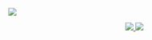 ![](https://komarev.com/ghpvc/?username=felix1251&label=Profile%20views&color=0e75b6&style=flat)
<div align="center">
    <a href="https://github.com/vn7n24fzkq/github-profile-summary-cards">
        <img src="https://github-profile-summary-cards.vercel.app/api/cards/stats?username=felix1251&theme=github" />
    </a>
    <a href="https://github.com/vn7n24fzkq/github-profile-summary-cards">
        <img src="https://github-profile-summary-cards.vercel.app/api/cards/repos-per-language?username=felix1251&theme=github" />
    </a>
</div>


